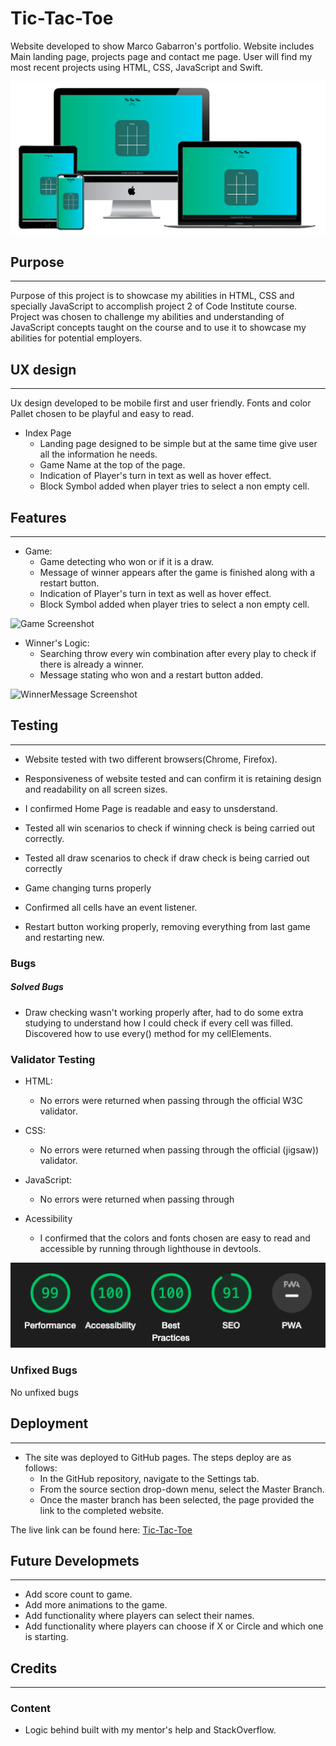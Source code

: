 # Tic-Tac-Toe
Website developed to show Marco Gabarron's portfolio. Website includes Main landing page, projects page and contact me page.
User will find my most recent projects using HTML, CSS, JavaScript and Swift.

![Screens Screenshot](assets/images/screens-screenshot.png)

## Purpose
------

Purpose of this project is to showcase my abilities in HTML, CSS and specially JavaScript to accomplish project 2 of Code Institute course. 
Project was chosen to challenge my abilities and understanding of JavaScript concepts taught on the course and to use it to showcase my abilities for potential employers.

## UX design
------

Ux design developed to be mobile first and user friendly.
Fonts and color Pallet chosen to be playful and easy to read.

- Index Page
    - Landing page designed to be simple but at the same time give user all the information he needs.
    - Game Name at the top of the page.
    - Indication of Player's turn in text as well as hover effect.
    - Block Symbol added when player tries to select a non empty cell.

## Features
------

- Game:  
    - Game detecting who won or if it is a draw.
    - Message of winner appears after the game is finished along with a restart button.
    - Indication of Player's turn in text as well as hover effect.
    - Block Symbol added when player tries to select a non empty cell.

![Game Screenshot](assets/images/navbar-screenshot.png)

- Winner's Logic:
    - Searching throw every win combination after every play to check if there is already a winner.
    - Message stating who won and a restart button added.

![WinnerMessage Screenshot](assets/images/navbar-screenshot.png)

## Testing
------

- Website tested with two different browsers(Chrome, Firefox).

- Responsiveness of website tested and can confirm it is retaining design and readability on all screen sizes.

- I confirmed Home Page is readable and easy to unsderstand.

- Tested all win scenarios to check if winning check is being carried out correctly.

- Tested all draw scenarios to check if draw check is being carried out correctly

- Game changing turns properly 

- Confirmed all cells have an event listener.

- Restart button working properly, removing everything from last game and restarting new.

### Bugs

##### Solved Bugs

- Draw checking wasn't working properly after, had to do some extra studying to understand how I could check if every cell was filled. Discovered how to use every() method for my cellElements.

### Validator Testing
- HTML: 
    - No errors were returned when passing through the official W3C validator.

- CSS: 
    - No errors were returned when passing through the official (jigsaw)) validator.

- JavaScript:
    - No errors were returned when passing through

- Acessibility
    - I confirmed that the colors and fonts chosen are easy to read and accessible by running through lighthouse in devtools.

![LightHouse Screenshot](assets/images/lighthouse-screenshot.png)

### Unfixed Bugs
No unfixed bugs

## Deployment
------

- The site was deployed to GitHub pages. The steps deploy are as follows:
    - In the GitHub repository, navigate to the Settings tab.
    - From the source section drop-down menu, select the Master Branch.
    - Once the master branch has been selected, the page provided the link to the completed website.

The live link can be found here: <a href="https://marco-gabarron.github.io/marco-gabarron-resume/" target="_blank">Tic-Tac-Toe</a>

## Future Developmets
------

- Add score count to game.
- Add more animations to the game. 
- Add functionality where players can select their names.
- Add functionality where players can choose if X or Circle and which one is starting.

## Credits
------

### Content
- Logic behind built with my mentor's help and StackOverflow.